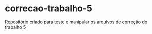 # correcao-trabalho-5
Repositório criado para teste e manipular os arquivos de correção do trabalho 5
